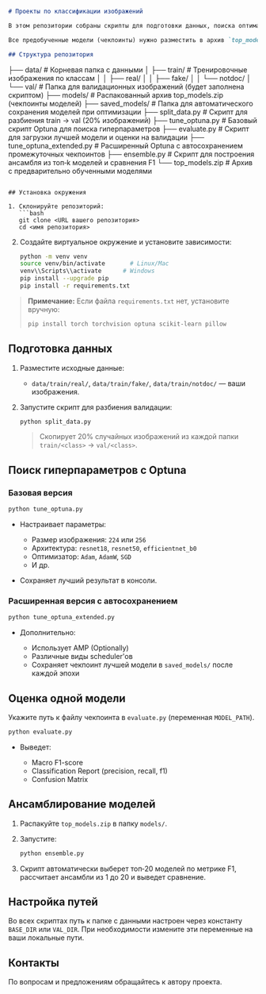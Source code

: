 ```markdown
# Проекты по классификации изображений

В этом репозитории собраны скрипты для подготовки данных, поиска оптимальных гиперпараметров, обучения и оценки моделей для задачи классификации изображений с тремя классами: `real`, `fake`, `notdoc`.

Все предобученные модели (чекпоинты) нужно разместить в архив `top_models.zip` в корне репозитория перед запуском соответствующих скриптов.

## Структура репозитория

```

├── data/                       # Корневая папка с данными │   ├── train/                  # Тренировочные изображения по классам │   │   ├── real/ │   │   ├── fake/ │   │   └── notdoc/ │   └── val/                    # Папка для валидационных изображений (будет заполнена скриптом) ├── models/                     # Распакованный архив top\_models.zip (чекпоинты моделей) ├── saved\_models/               # Папка для автоматического сохранения моделей при оптимизации ├── split\_data.py               # Скрипт для разбиения train → val (20% изображений) ├── tune\_optuna.py              # Базовый скрипт Optuna для поиска гиперпараметров ├── evaluate.py                 # Скрипт для загрузки лучшей модели и оценки на валидации ├── tune\_optuna\_extended.py     # Расширенный Optuna c автосохранением промежуточных чекпоинтов ├── ensemble.py                 # Скрипт для построения ансамбля из топ‑k моделей и сравнения F1 └── top\_models.zip              # Архив с предварительно обученными моделями

````

## Установка окружения

1. Склонируйте репозиторий:
   ```bash
   git clone <URL вашего репозитория>
   cd <имя репозитория>
````

2. Создайте виртуальное окружение и установите зависимости:

   ```bash
   python -m venv venv
   source venv/bin/activate       # Linux/Mac
   venv\\Scripts\\activate      # Windows
   pip install --upgrade pip
   pip install -r requirements.txt
   ```

> **Примечание:** Если файла `requirements.txt` нет, установите вручную:
>
> ```bash
> pip install torch torchvision optuna scikit-learn pillow
> ```

## Подготовка данных

1. Разместите исходные данные:

   * `data/train/real/`, `data/train/fake/`, `data/train/notdoc/` — ваши изображения.

2. Запустите скрипт для разбиения валидации:

   ```bash
   python split_data.py
   ```

   > Скопирует 20% случайных изображений из каждой папки `train/<class>` → `val/<class>`.

## Поиск гиперпараметров с Optuna

### Базовая версия

```bash
python tune_optuna.py
```

* Настраивает параметры:

  * Размер изображения: `224` или `256`
  * Архитектура: `resnet18`, `resnet50`, `efficientnet_b0`
  * Оптимизатор: `Adam`, `AdamW`, `SGD`
  * И др.
* Сохраняет лучший результат в консоли.

### Расширенная версия с автосохранением

```bash
python tune_optuna_extended.py
```

* Дополнительно:

  * Использует AMP (Optionally)
  * Различные виды scheduler'ов
  * Сохраняет чекпоинт лучшей модели в `saved_models/` после каждой эпохи

## Оценка одной модели

Укажите путь к файлу чекпоинта в `evaluate.py` (переменная `MODEL_PATH`).

```bash
python evaluate.py
```

* Выведет:

  * Macro F1-score
  * Classification Report (precision, recall, f1)
  * Confusion Matrix

## Ансамблирование моделей

1. Распакуйте `top_models.zip` в папку `models/`.
2. Запустите:

   ```bash
   python ensemble.py
   ```
3. Скрипт автоматически выберет топ‑20 моделей по метрике F1, рассчитает ансамбли из 1 до 20 и выведет сравнение.

## Настройка путей

Во всех скриптах путь к папке с данными настроен через константу `BASE_DIR` или `VAL_DIR`. При необходимости измените эти переменные на ваши локальные пути.

## Контакты

По вопросам и предложениям обращайтесь к автору проекта.

```
```

